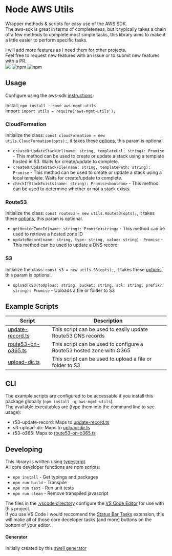 # Node AWS Utils  
Wrapper methods & scripts for easy use of the AWS SDK.  
The aws-sdk is great in terms of completeness, but it typically takes a chain of a few methods to complete most simple tasks, this library aims to make it a little easier to perform specific tasks.  

I will add more features as I need them for other projects.  
Feel free to request new features with an issue or to submit new features with a PR.  
![][build-badge] ![npm][dl-badge] ![npm][version-badge]  

## Usage
Configure using the aws-sdk [instructions][aws-config-url].  

Install: `npm install --save aws-mgmt-utils`  
Import: `import utils = require('aws-mgmt-utils');`  

### CloudFormation
Initialize the class: `const cloudFormation = new utils.CloudFormation(opts);`, it takes these [options][cf-opts], this param is optional.  

* `createOrUpdateStackUrl(name: string, templateUrl: string): Promise` - This method can be used to create or update a stack using a template hosted in S3. Waits for create/update to complete.  
* `createOrUpdateStackFile(name: string, templatePath: string): Promise` - This method can be used to create or update a stack using a local template. Waits for create/update to complete.  
* `checkIfStackExists(name: string): Promise<boolean>` - This method can be used to determine whether or not a stack exists.  

### Route53
Initialize the class: `const route53 = new utils.Route53(opts);`, it takes these [options][r53-opts], this param is optional.  

* `getHostedZoneId(name: string): Promise<string>` - This method can be used to retrieve a hosted zone ID  
* `updateRecord(name: string, type: string, value: string): Promise` - This method can be used to update a DNS record  

### S3
Initialize the class: `const s3 = new utils.S3(opts);`, it takes these [options][s3-opts], this param is optional.  

* `uploadToS3(toUpload: string, bucket: string, acl: string, prefix?: string): Promise` - Uploads a file or folder to S3  

## Example Scripts  
|Script|Description|
|------|-----------|
|[update-record.ts][update-record-ts]|This script can be used to easily update Route53 DNS records|
|[route53-on-o365.ts][route53-on-o365-ts]|This script can be used to configure a Route53 hosted zone with O365|
|[upload-dir.ts][upload-dir-ts]|This script can be used to upload a file or folder to S3|

## CLI  
The example scripts are configured to be accessable if you install this package globally (`npm install -g aws-mgmt-utils`).  
The available executables are (type them into the command line to see usage):  

- r53-update-record: Maps to [update-record.ts][update-record-ts]
- s3-upload-dir: Maps to [upload-dir.ts][upload-dir-ts]
- r53-o365: Maps to [route53-on-o365.ts][route53-on-o365-ts]

## Developing  
This library is written using [typescript][typecript-url].  
All core developer functions are npm scripts:  
* `npm install` - Get typings and packages  
* `npm run build` - Transpile  
* `npm run test` - Run unit tests  
* `npm run clean` - Remove transpiled javascript  

The files in the [.vscode directory][vscode-dir] configure the [VS Code Editor][vscode-url] for use with this project.  
If you use VS Code I would reccomend the [Status Bar Tasks][status-bar-tasks-url] extension, this will make all of those core deceloper tasks (and more) buttons on the bottom of your editor.  

#### Generator  
Initially created by this [swell generator](https://github.com/swellaby/generator-swell)  

[typecript-url]: http://www.typescriptlang.org/
[vscode-url]: https://code.visualstudio.com
[vscode-dir]: ./.vscode
[status-bar-tasks-url]: https://marketplace.visualstudio.com/items?itemName=GuardRex.status-bar-tasks
[update-record-ts]: ./scripts/update-record.ts
[route53-on-o365-ts]: ./scripts/route53-on-o365.ts
[upload-dir-ts]: ./scripts/upload-dir.ts
[s3-opts]: http://docs.aws.amazon.com/AWSJavaScriptSDK/latest/AWS/S3.html#constructor-property
[r53-opts]: http://docs.aws.amazon.com/AWSJavaScriptSDK/latest/AWS/Route53.html#constructor-property
[cf-opts]: http://docs.aws.amazon.com/AWSJavaScriptSDK/latest/AWS/CloudFormation.html#constructor-
[build-badge]: https://ahool.visualstudio.com/_apis/public/build/definitions/4b152283-84d0-4972-b9a0-8c722bc44fae/1/badge
[dl-badge]: https://img.shields.io/npm/v/aws-mgmt-utils.svg
[version-badge]: https://img.shields.io/npm/dt/aws-mgmt-utils.svg
[aws-config-url]: http://docs.aws.amazon.com/sdk-for-javascript/v2/developer-guide/configuring-the-jssdk.html